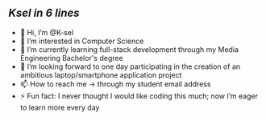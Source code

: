 ***Ksel in 6 lines***
---
- 👋 Hi, I’m @K-sel  
- 👀 I’m interested in Computer Science  
- 🌱 I’m currently learning full-stack development through my Media Engineering Bachelor's degree  
- 💞️ I’m looking forward to one day participating in the creation of an ambitious laptop/smartphone application project  
- 📫 How to reach me -> through my student email address  
- ⚡ Fun fact: I never thought I would like coding this much; now I’m eager to learn more every day  


